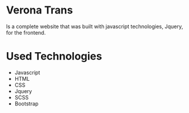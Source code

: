 # Verona Trans
Is a complete website that was built with javascript technologies, Jquery, for the frontend.



# Used Technologies
* Javascript
* HTML
* CSS
* Jquery
* SCSS
* Bootstrap
